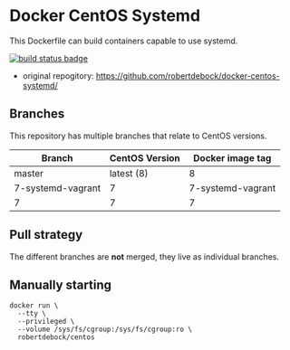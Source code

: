 Docker CentOS Systemd
=====================

This Dockerfile can build containers capable to use systemd.

[![build status badge](https://img.shields.io/github/actions/workflow/status/zasfe/docker-centos-systemd/build-push-action.yml?branch=7&label=GitHub%20CI)](https://github.com/zasfe/docker-centos-systemd/actions?query=workflow%3A%22GitHub+CI%22+branch%3A7)


* original repogitory: https://github.com/robertdebock/docker-centos-systemd/

Branches
--------

This repository has multiple branches that relate to CentOS versions.

|Branch |CentOS Version|Docker image tag|
|-------|--------------|----------------|
|master |latest (8)    |8               |
|7-systemd-vagrant      |7             |7-systemd-vagrant               |
|7      |7             |7               |

Pull strategy
-------------

The different branches are **not** merged, they live as individual branches.

Manually starting
-----------------

```
docker run \
  --tty \
  --privileged \
  --volume /sys/fs/cgroup:/sys/fs/cgroup:ro \
  robertdebock/centos
```
